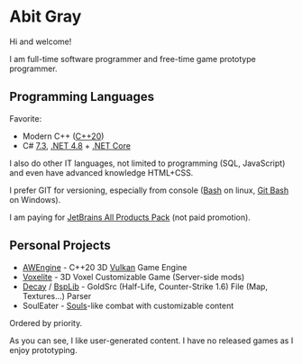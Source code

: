 # Abit Gray

Hi and welcome!

I am full-time software programmer and free-time game prototype programmer.


## Programming Languages

Favorite:
- Modern C++ ([C++20](https://en.cppreference.com/w/cpp/20))
- C# [7.3](https://docs.microsoft.com/en-us/dotnet/csharp/whats-new/csharp-7-3), [.NET 4.8](https://en.wikipedia.org/wiki/.NET_Framework_version_history#.NET_Framework_4.8) + [.NET Core](https://en.wikipedia.org/wiki/.NET_Core)

I also do other IT languages, not limited to programming (SQL, JavaScript) and even have advanced knowledge HTML+CSS.

I prefer GIT for versioning, especially from console ([Bash](https://en.wikipedia.org/wiki/Bash_(Unix_shell)) on linux, [Git Bash](https://gitforwindows.org/) on Windows).

I am paying for [JetBrains All Products Pack](https://www.jetbrains.com/all/) (not paid promotion).

## Personal Projects
- [AWEngine](https://github.com/graymadness/AWEngine) - C++20 3D [Vulkan](https://www.khronos.org/vulkan/) Game Engine
- [Voxelite](https://github.com/voxelite/Voxelite) - 3D Voxel Customizable Game (Server-side mods)
- [Decay](https://github.com/AbitTheGray/Decay-Library) / [BspLib](https://github.com/AbitTheGray/BspLib) - GoldSrc (Half-Life, Counter-Strike 1.6) File (Map, Textures...) Parser
- SoulEater - [Souls](https://en.wikipedia.org/wiki/Souls_(series))-like combat with customizable content

Ordered by priority.

As you can see, I like user-generated content.
I have no released games as I enjoy prototyping.
